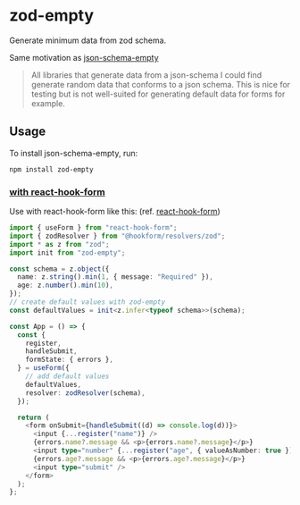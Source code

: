 # zod-empty

Generate minimum data from zod schema.

Same motivation as [json-schema-empty](https://github.com/romeovs/json-schema-empty)

> All libraries that generate data from a json-schema I could find generate random data that conforms to a json schema. This is nice for testing but is not well-suited for generating default data for forms for example.

## Usage

To install json-schema-empty, run:

```shell
npm install zod-empty
```

### [with react-hook-form](samples/react-hook-form)

Use with react-hook-form like this: (ref. [react-hook-form](https://github.com/react-hook-form/resolvers#zod))

```typescript jsx
import { useForm } from "react-hook-form";
import { zodResolver } from "@hookform/resolvers/zod";
import * as z from "zod";
import init from "zod-empty";

const schema = z.object({
  name: z.string().min(1, { message: "Required" }),
  age: z.number().min(10),
});
// create default values with zod-empty
const defaultValues = init<z.infer<typeof schema>>(schema);

const App = () => {
  const {
    register,
    handleSubmit,
    formState: { errors },
  } = useForm({
    // add default values
    defaultValues,
    resolver: zodResolver(schema),
  });

  return (
    <form onSubmit={handleSubmit((d) => console.log(d))}>
      <input {...register("name")} />
      {errors.name?.message && <p>{errors.name?.message}</p>}
      <input type="number" {...register("age", { valueAsNumber: true })} />
      {errors.age?.message && <p>{errors.age?.message}</p>}
      <input type="submit" />
    </form>
  );
};
```
